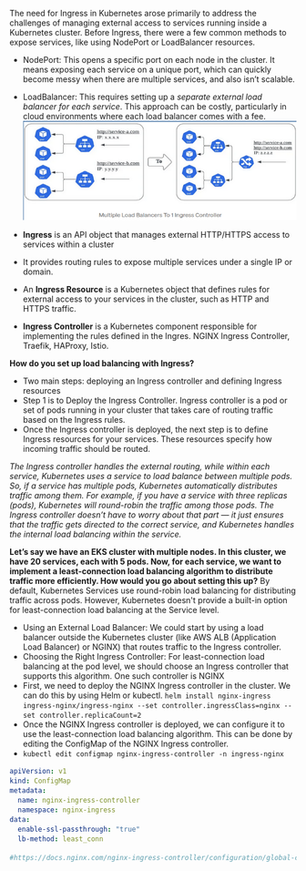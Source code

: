 The need for Ingress in Kubernetes arose primarily to address the challenges of managing external access to services running inside a Kubernetes cluster. Before Ingress, there were a few common methods to expose services, like using NodePort or LoadBalancer resources. 
- NodePort: This opens a specific port on each node in the cluster. It means exposing each service on a unique port, which can quickly become messy when there are multiple services, and also isn’t scalable.
- LoadBalancer: This requires setting up a *separate external load balancer for each service*. This approach can be costly, particularly in cloud environments where each load balancer comes with a fee.
![Ingress1](https://github.com/nawab312/Kubernetes/blob/main/Images/Ingress1.png)

- **Ingress** is an API object that manages external HTTP/HTTPS access to services within a cluster
- It provides routing rules to expose multiple services under a single IP or domain.
- An **Ingress Resource** is a Kubernetes object that defines rules for external access to your services in the cluster, such as HTTP and HTTPS traffic.
- **Ingress Controller** is a Kubernetes component responsible for implementing the rules defined in the Ingres. NGINX Ingress Controller, Traefik, HAProxy, Istio.

**How do you set up load balancing with Ingress?**
- Two main steps: deploying an Ingress controller and defining Ingress resources
- Step 1 is to Deploy the Ingress Controller. Ingress controller is a pod or set of pods running in your cluster that takes care of routing traffic based on the Ingress rules.
- Once the Ingress controller is deployed, the next step is to define Ingress resources for your services. These resources specify how incoming traffic should be routed.

*The Ingress controller handles the external routing, while within each service, Kubernetes uses a service to load balance between multiple pods. So, if a service has multiple pods, Kubernetes automatically distributes traffic among them.
For example, if you have a service with three replicas (pods), Kubernetes will round-robin the traffic among those pods. The Ingress controller doesn’t have to worry about that part — it just ensures that the traffic gets directed to the correct service, and Kubernetes handles the internal load balancing within the service.*

**Let’s say we have an EKS cluster with multiple nodes. In this cluster, we have 20 services, each with 5 pods. Now, for each service, we want to implement a least-connection load balancing algorithm to distribute traffic more efficiently. How would you go about setting this up?**
By default, Kubernetes Services use round-robin load balancing for distributing traffic across pods. However, Kubernetes doesn't provide a built-in option for least-connection load balancing at the Service level.
- Using an External Load Balancer: We could start by using a load balancer outside the Kubernetes cluster (like AWS ALB (Application Load Balancer) or NGINX) that routes traffic to the Ingress controller.
- Choosing the Right Ingress Controller: For least-connection load balancing at the pod level, we should choose an Ingress controller that supports this algorithm. One such controller is NGINX
- First, we need to deploy the NGINX Ingress controller in the cluster. We can do this by using Helm or kubectl. `helm install nginx-ingress ingress-nginx/ingress-nginx --set controller.ingressClass=nginx --set controller.replicaCount=2`
- Once the NGINX Ingress controller is deployed, we can configure it to use the least-connection load balancing algorithm. This can be done by editing the ConfigMap of the NGINX Ingress controller.
- `kubectl edit configmap nginx-ingress-controller -n ingress-nginx`
```yaml
apiVersion: v1
kind: ConfigMap
metadata:
  name: nginx-ingress-controller
  namespace: nginx-ingress
data:
  enable-ssl-passthrough: "true"
  lb-method: least_conn

#https://docs.nginx.com/nginx-ingress-controller/configuration/global-configuration/configmap-resource/
```



